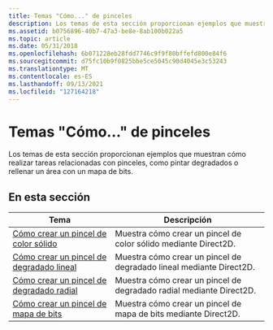 ```yaml
---
title: Temas "Cómo..." de pinceles
description: Los temas de esta sección proporcionan ejemplos que muestran cómo realizar tareas relacionadas con pinceles, como pintar degradados o rellenar un área con un mapa de bits.
ms.assetid: b0756896-40b7-47a3-be8e-8ab100b022a5
ms.topic: article
ms.date: 05/31/2018
ms.openlocfilehash: 6b071228eb28fdd7746c9f9f80bffefd800e84f6
ms.sourcegitcommit: d75fc10b9f0825bbe5ce5045c90d4045e3c53243
ms.translationtype: MT
ms.contentlocale: es-ES
ms.lasthandoff: 09/13/2021
ms.locfileid: "127164218"
---
```

# <a name="brushes-how-to-topics"></a>Temas "Cómo..." de pinceles

Los temas de esta sección proporcionan ejemplos que muestran cómo realizar tareas relacionadas con pinceles, como pintar degradados o rellenar un área con un mapa de bits.

## <a name="in-this-section"></a>En esta sección



| Tema                                                                                         | Descripción                                                            |
|-----------------------------------------------------------------------------------------------|------------------------------------------------------------------------|
| [Cómo crear un pincel de color sólido](how-to-create-a-solid-color-brush.md)<br/>         | Muestra cómo crear un pincel de color sólido mediante Direct2D.<br/>     |
| [Cómo crear un pincel de degradado lineal](how-to-create-a-linear-gradient-brush.md)<br/> | Muestra cómo crear un pincel de degradado lineal mediante Direct2D.<br/> |
| [Cómo crear un pincel de degradado radial](how-to-create-a-radial-gradient-brush.md)<br/> | Muestra cómo crear un pincel de degradado radial mediante Direct2D.<br/> |
| [Cómo crear un pincel de mapa de bits](how-to-create-a-bitmap-brush.md)<br/>                   | Muestra cómo crear un pincel de mapa de bits mediante Direct2D.<br/>          |



 

 

 





